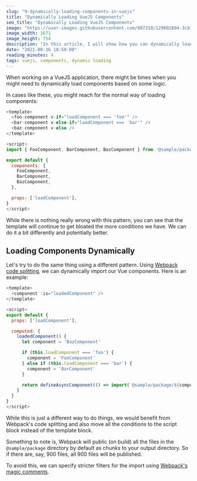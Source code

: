 ```yaml
---
slug: "9-dynamically-loading-components-in-vuejs"
title: "Dynamically Loading VueJS Components"
seo_title: "Dynamically Loading VueJS Components"
image: "https://user-images.githubusercontent.com/807318/129602894-3cb1f7ff-0714-42fd-a2f3-3d62d6fbf695.jpeg"
image_width: 1671
image_height: 754
description: "In this article, I will show how you can dynamically load components using webpacks codesplitting"
date: "2021-08-16 18:50:00"
reading_minutes: 4
tags: vuejs, components, dynamic loading
---
```


When working on a VueJS application, there might be times when you might need to dynamically load components based on some logic.

In cases like these, you might reach for the normal way of loading components:

```js
<template>
  <foo-component v-if="loadComponent === 'foo'" />
  <bar-component v-else-if="loadComponent === 'bar'" />
  <baz-component v-else />
</template>

<script>
import { FooComponent, BarComponent, BazComponent } from '@sample/package'

export default {
  components: {
    FooComponent,
    BarComponent,
    BazComponent,
  },

  props: ['loadComponent'],
}
</script>
```

While there is nothing really wrong with this pattern, you can see that the template will continue to get bloated the more conditions we have. We can do it a bit differently and potentially better.

## Loading Components Dynamically

Let's try to do the same thing using a different pattern. Using [Webpack code splitting](https://webpack.js.org/guides/code-splitting/), we can dynamically import our Vue components. Here is an example:

```js
<template>
  <component :is="loadedComponent" />
</template>

<script>
export default {
  props: ['loadComponent'],

  computed: {
    loadedComponent() {
      let component = 'BazComponent'

      if (this.loadComponent === 'foo') {
        component = 'FooComponent'
      } else if (this.loadComponent === 'bar') {
        component = 'BarComponent'
      }

      return defineAsyncComponent(() => import(`@sample/package/${component}`))
    }
  }
}
</script>
```

While this is just a different way to do things, we would benefit from Webpack's code splitting and also move all the conditions to the script block instead of the template block.

Something to note is, Webpack will public (on build) all the files in the `@sample/package` directory by default as chunks to your output directory. So if there are, say, 900 files, all 900 files will be published.

To avoid this, we can specify stricter filters for the import using [Webpack's magic comments](https://webpack.js.org/api/module-methods/#magic-comments).
